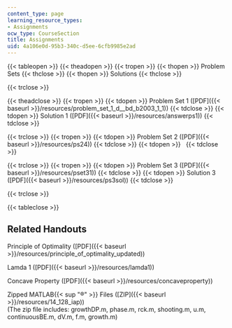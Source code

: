 ```yaml
---
content_type: page
learning_resource_types:
- Assignments
ocw_type: CourseSection
title: Assignments
uid: 4a106e0d-95b3-340c-d5ee-6cfb9985e2ad
---
```


{{< tableopen >}}
{{< theadopen >}}
{{< tropen >}}
{{< thopen >}}
Problem Sets
{{< thclose >}}
{{< thopen >}}
Solutions
{{< thclose >}}

{{< trclose >}}

{{< theadclose >}}
{{< tropen >}}
{{< tdopen >}}
Problem Set 1 ([PDF]({{< baseurl >}}/resources/problem_set_1_d__bd_b2003_1_1))
{{< tdclose >}}
{{< tdopen >}}
Solution 1 ([PDF]({{< baseurl >}}/resources/answerps1))
{{< tdclose >}}

{{< trclose >}}
{{< tropen >}}
{{< tdopen >}}
Problem Set 2 ([PDF]({{< baseurl >}}/resources/ps24))
{{< tdclose >}}
{{< tdopen >}}
 
{{< tdclose >}}

{{< trclose >}}
{{< tropen >}}
{{< tdopen >}}
Problem Set 3 ([PDF]({{< baseurl >}}/resources/pset31))
{{< tdclose >}}
{{< tdopen >}}
Solution 3 ([PDF]({{< baseurl >}}/resources/ps3sol))
{{< tdclose >}}

{{< trclose >}}

{{< tableclose >}}

Related Handouts
----------------

Principle of Optimality ([PDF]({{< baseurl >}}/resources/principle_of_optimality_updated))

Lamda 1 ([PDF]({{< baseurl >}}/resources/lamda1))

Concave Property ([PDF]({{< baseurl >}}/resources/concaveproperty))

Zipped MATLAB{{< sup "®" >}} Files ([ZIP]({{< baseurl >}}/resources/14_128_iap))  
(The zip file includes: growthDP.m, phase.m, rck.m, shooting.m, u.m, continuousBE.m, dV.m, f.m, growth.m)